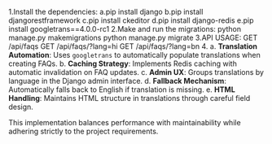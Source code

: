 1.Install the dependencies:
     a.pip install django
     b.pip install djangorestframework
     c.pip install ckeditor
     d.pip install django-redis
     e.pip install googletrans==4.0.0-rc1
2.Make and run the migrations: python manage.py makemigrations 
                               python manage.py migrate
3.API USAGE: GET /api/faqs
             GET /api/faqs/?lang=hi
             GET /api/faqs/?lang=bn
4.  a. **Translation Automation**: Uses `googletrans` to automatically populate translations when creating FAQs.
    b. **Caching Strategy**: Implements Redis caching with automatic invalidation on FAQ updates.
    c. **Admin UX**: Groups translations by language in the Django admin interface.
    d. **Fallback Mechanism**: Automatically falls back to English if translation is missing.
    e. **HTML Handling**: Maintains HTML structure in translations through careful field design.

This implementation balances performance with maintainability while adhering strictly to the project requirements.
 
